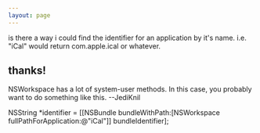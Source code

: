 ```yaml
---
layout: page
---
```


is there a way i could find the identifier for an application by it's name.  i.e. "iCal" would return com.apple.ical or whatever.

thanks!
----
NSWorkspace has a lot of system-user methods. In this case, you probably want to do something like this. --JediKnil
    
NSString *identifier = [[NSBundle bundleWithPath:[NSWorkspace fullPathForApplication:@"iCal"]] bundleIdentifier];
